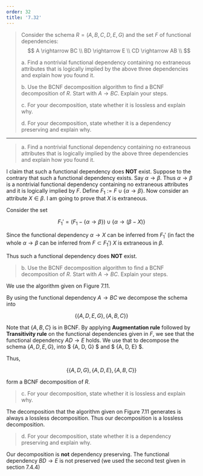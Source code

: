 ```yaml
---
order: 32
title: '7.32'
---
```

> Consider the schema $R = (A,B,C,D,E,G)$ and the set $F$ of functional 
> dependencies: 
> $$
> A \rightarrow BC \\
> BD \rightarrow E \\ 
> CD \rightarrow AB \\
> $$
> 
> a. Find a nontrivial functional dependency containing no extraneous 
> attributes that is logically implied by the above three dependencies 
> and explain how you found it. 
> 
> b. Use the BCNF decomposition algorithm to find a BCNF decomposition 
> of $R$. Start with $A \rightarrow BC$. Explain your steps. 
> 
> c. For your decomposition, state whether it is lossless and explain why. 
> 
> d. For your decomposition, state whether it is a dependency preserving 
> and explain why. 

--------------------------------

> a. Find a nontrivial functional dependency containing no extraneous 
> attributes that is logically implied by the above three dependencies 
> and explain how you found it. 

I claim that such a functional dependency does **NOT** exist. Suppose 
to the contrary that such a functional dependency exists. Say 
$\alpha \rightarrow \beta$. Thus $\alpha \rightarrow \beta$ is a nontrivial 
functional dependency containing no extraneous attributes and it is logically
implied by $F$. Define $F_1 := F \cup \{ \alpha \rightarrow \beta \}$.
Now consider an attribute $X \in \beta$. I am going to prove that $X$ is extraneous. 

Consider the set 

$$
F_1' = (F_1 - \{\alpha \rightarrow \beta\}) \cup \{\alpha \rightarrow (\beta - X)\}
$$

Since the functional dependency $\alpha \rightarrow X$ can be inferred from $F_1'$
(in fact the whole $\alpha \rightarrow \beta$ can be inferred from $F \subset F_1'$)
$X$ is extraneous in $\beta$. 

Thus such a functional dependency does **NOT** exist. 

> b. Use the BCNF decomposition algorithm to find a BCNF decomposition 
> of $R$. Start with $A \rightarrow BC$. Explain your steps. 

We use the algorithm given on Figure 7.11. 

By using the functional dependency $A \rightarrow BC$ we decompose the schema into 

$$
\{ \{A, D, E, G\}, \{A, B, C\} \}
$$

Note that $\{A, B, C\}$ is in BCNF. By applying **Augmentation rule** followed by 
**Transitivity rule** on the functional dependencies given in $F$, we see that 
the functional dependency $AD \rightarrow E$ holds. We use that to decompose the schema
$\{A, D, E, G\}$, into $ \{A, D, G\} $ and $ \{A, D, E\} $. 

Thus, 

$$
\{ \{A, D, G\}, \{A, D, E\}, \{A, B, C\} \}
$$

form a BCNF decomposition of $R$. 

> c. For your decomposition, state whether it is lossless and explain why.

The decomposition that the algorithm given on Figure 7.11 generates is always 
a lossless decomposition. Thus our decomposition is a lossless decomposition. 

> d. For your decomposition, state whether it is a dependency preserving 
> and explain why. 

Our decomposition is **not** dependency preserving. The functional dependency 
$BD \rightarrow E$ is not preserved (we used the second test given in section 7.4.4)